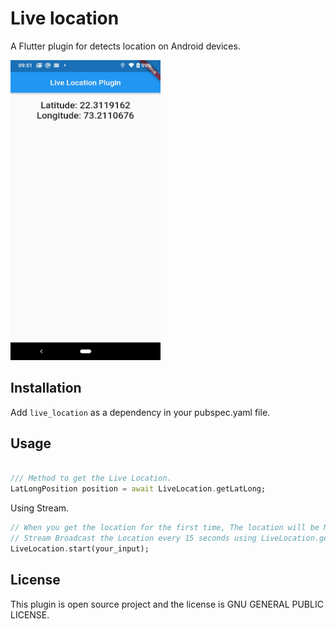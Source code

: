 # Live location
A Flutter plugin for detects location on Android devices.

<img src="https://github.com/Alfaizkhan/live-location/blob/master/screenshot-1594614061065.jpg" width="240" height="480"> 

## Installation

Add `live_location` as a dependency in your pubspec.yaml file.

## Usage

```dart

/// Method to get the Live Location.
LatLongPosition position = await LiveLocation.getLatLong;

```

Using Stream.
```dart
// When you get the location for the first time, The location will be NULL.
// Stream Broadcast the Location every 15 seconds using LiveLocation.getLatLong;
LiveLocation.start(your_input);

```

## License

This plugin is open source project and the license is GNU GENERAL PUBLIC LICENSE.
